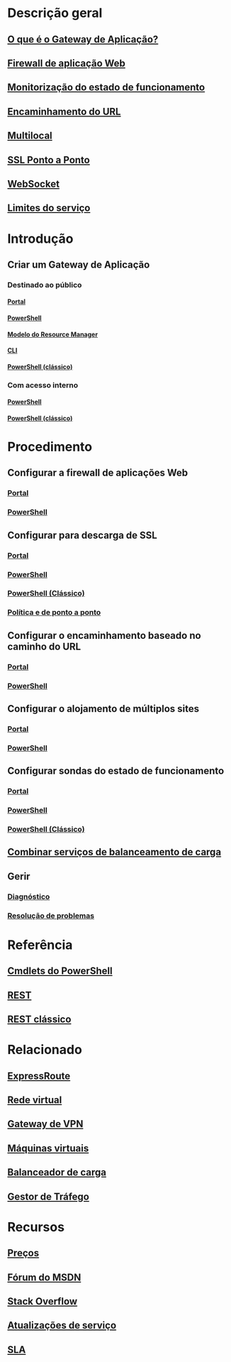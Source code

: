 # Descrição geral
## [O que é o Gateway de Aplicação?](application-gateway-introduction.md)
## [Firewall de aplicação Web](application-gateway-webapplicationfirewall-overview.md)
## [Monitorização do estado de funcionamento](application-gateway-probe-overview.md)
## [Encaminhamento do URL](application-gateway-url-route-overview.md)
## [Multilocal](application-gateway-multi-site-overview.md)
## [SSL Ponto a Ponto](application-gateway-backend-ssl.md)
## [WebSocket](application-gateway-websocket.md)
## [Limites do serviço](../azure-subscription-service-limits.md#application-gateway-limits?toc=%2fazure%2fapplication-gateway%2ftoc.json)
# Introdução
## Criar um Gateway de Aplicação
### Destinado ao público
#### [Portal](application-gateway-create-gateway-portal.md)
#### [PowerShell](application-gateway-create-gateway-arm.md)
#### [Modelo do Resource Manager](application-gateway-create-gateway-arm-template.md)
#### [CLI](application-gateway-create-gateway-cli.md)
#### [PowerShell (clássico)](application-gateway-create-gateway.md)
### Com acesso interno
#### [PowerShell](application-gateway-ilb-arm.md)
#### [PowerShell (clássico)](application-gateway-ilb.md)
# Procedimento
## Configurar a firewall de aplicações Web
### [Portal](application-gateway-web-application-firewall-portal.md)
### [PowerShell](application-gateway-web-application-firewall-powershell.md)
## Configurar para descarga de SSL
### [Portal](application-gateway-ssl-portal.md)
### [PowerShell](application-gateway-ssl-arm.md)
### [PowerShell (Clássico)](application-gateway-ssl.md)
### [Política e de ponto a ponto](application-gateway-end-to-end-ssl-powershell.md)
## Configurar o encaminhamento baseado no caminho do URL
### [Portal](application-gateway-create-url-route-portal.md)
### [PowerShell](application-gateway-create-url-route-arm-ps.md)
## Configurar o alojamento de múltiplos sites
### [Portal](application-gateway-create-multisite-portal.md)
### [PowerShell](application-gateway-create-multisite-azureresourcemanager-powershell.md)
## Configurar sondas do estado de funcionamento
### [Portal](application-gateway-create-probe-portal.md)
### [PowerShell](application-gateway-create-probe-ps.md)
### [PowerShell (Clássico)](application-gateway-create-probe-classic-ps.md)
## [Combinar serviços de balanceamento de carga](../traffic-manager/traffic-manager-load-balancing-azure.md?toc=%2fazure%2fapplication-gateway%2ftoc.json)
## Gerir
### [Diagnóstico](application-gateway-diagnostics.md)
### [Resolução de problemas](application-gateway-troubleshooting-502.md)
# Referência
## [Cmdlets do PowerShell](https://docs.microsoft.com/powershell/resourcemanager)
## [REST](https://msdn.microsoft.com/library/mt684941)
## [REST clássico](https://msdn.microsoft.com/library/azure/mt299393)

# Relacionado
## [ExpressRoute](/azure/expressroute/)
## [Rede virtual](/azure/virtual-network/)
## [Gateway de VPN](/azure/vpn-gateway/)
## [Máquinas virtuais](/azure/virtual-machines/)
## [Balanceador de carga](/azure/load-balancer/)
## [Gestor de Tráfego](/azure/traffic-manager/)
# Recursos
## [Preços](https://azure.microsoft.com/pricing/details/application-gateway/)
## [Fórum do MSDN](https://social.msdn.microsoft.com/Forums/en-US/home?forum=WAVirtualMachinesVirtualNetwork)
## [Stack Overflow](http://stackoverflow.com/questions/tagged/azure-application-gateway)
## [Atualizações de serviço](https://azure.microsoft.com/updates/?product=application-gateway)
## [SLA](https://azure.microsoft.com/support/legal/sla/)


<!--HONumber=Nov16_HO4-->


